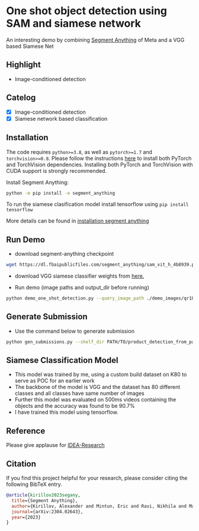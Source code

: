 # One shot object detection using SAM and siamese network
An interesting demo by combining [Segment Anything](https://ai.facebook.com/research/publications/segment-anything/) of Meta and a VGG based Siamese Net

## Highlight
- Image-conditioned detection

## Catelog
- [x] Image-conditioned detection
- [x] Siamese network based classification

## Installation
The code requires `python>=3.8`, as well as `pytorch>=1.7` and `torchvision>=0.8`. Please follow the instructions [here](https://pytorch.org/get-started/locally/) to install both PyTorch and TorchVision dependencies. Installing both PyTorch and TorchVision with CUDA support is strongly recommended.

Install Segment Anything:

```bash
python -m pip install -e segment_anything
```

To run the siamese clasification model install tensorflow using `pip install tensorflow`

More details can be found in [installation segment anything](https://github.com/facebookresearch/segment-anything#installation)

## Run Demo

- download segment-anything checkpoint
```bash
wget https://dl.fbaipublicfiles.com/segment_anything/sam_vit_h_4b8939.pth
```

- download VGG siamese classifier weights from <a href='https://drive.google.com/file/d/1AYirOgPosRgOu8qehsDKj2FaziT3jVFc/view?usp=sharing'> here. </a>

- Run demo (image paths and output_dir before running)
```bash
python demo_one_shot_detection.py --query_image_path ./demo_images/qr18.jpg --image_path ./demo_images/db3103.jpg --output_dir ./outputs 
```

## Generate Submission
- Use the command below to generate submission
```bash
python gen_submissions.py --shelf_dir PATH/TO/product_detection_from_packshots/shelf_images/  --query_dir PATH/TO/product_detection_from_packshots/product_images
```

## Siamese Classification Model
- This model was trained by me, using a custom build dataset on K80 to serve as POC for an earlier work
- The backbone of the model is VGG and the dataset has 80 different classes and all classes have same number of images
- Further this model was evaluated on 500ms videos containing the objects and the accuracy was found to be 90.7%
- I have trained this model using tensorflow.

## Reference
Please give applause for [IDEA-Research](https://github.com/IDEA-Research/Grounded-Segment-Anything/tree/main/segment_anything)

## Citation
If you find this project helpful for your research, please consider citing the following BibTeX entry.
```BibTex
@article{kirillov2023segany,
  title={Segment Anything}, 
  author={Kirillov, Alexander and Mintun, Eric and Ravi, Nikhila and Mao, Hanzi and Rolland, Chloe and Gustafson, Laura and Xiao, Tete and Whitehead, Spencer and Berg, Alexander C. and Lo, Wan-Yen and Doll{\'a}r, Piotr and Girshick, Ross},
  journal={arXiv:2304.02643},
  year={2023}
}

```